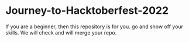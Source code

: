 # Journey-to-Hacktoberfest-2022
If you are a beginner, then this repository is for you. go and show off your skills. We will check and will merge your repo.
